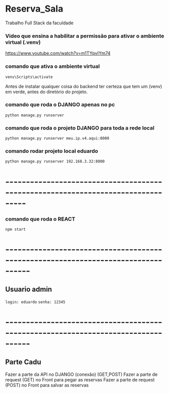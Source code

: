 # Reserva_Sala
Trabalho Full Stack da faculdade


### Video que ensina a habilitar a permissão para ativar o ambiente virtual (.venv)
https://www.youtube.com/watch?v=m1TYpvIYm74

### comando que ativa o ambiente virtual
`venv\Scripts\activate`
<br>

Antes de instalar qualquer coisa do backend ter certeza que tem um (venv) em verde, antes do diretório do projeto.

### comando que roda o DJANGO apenas no pc
`python manage.py runserver`

### comando que roda o projeto DJANGO para toda a rede local
`python manage.py runserver meu.ip.v4.aqui:8000`

### comando rodar projeto local eduardo
`python manage.py runserver 192.168.3.32:8000`

# ---------------------------------------------------------------------------------

### comando que roda o REACT

`npm start`

# ----------------------------------------------------------------------------------
## Usuario admin

`login: eduardo`
`senha: 12345`

# ----------------------------------------------------------------------------------
## Parte Cadu

Fazer a parte da API no DJANGO (conexão) (GET,POST)
Fazer a parte de request (GET) no Front para pegar as reservas
Fazer a parte de request (POST) no Front para salvar as reservas
